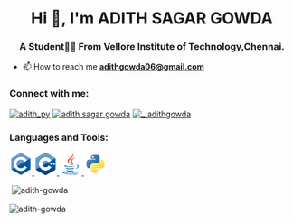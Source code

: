 <h1 align="center">Hi 👋, I'm ADITH SAGAR GOWDA</h1>
<h3 align="center">A Student👨‍💻 From Vellore Institute of Technology,Chennai.</h3>

- 📫 How to reach me **adithgowda06@gmail.com**

<h3 align="left">Connect with me:</h3>
<p align="left">
<a href="https://twitter.com/adith_py" target="blank"><img align="center" src="https://raw.githubusercontent.com/rahuldkjain/github-profile-readme-generator/master/src/images/icons/Social/twitter.svg" alt="adith_py" height="30" width="40" /></a>
<a href="https://linkedin.com/in/adith sagar gowda" target="blank"><img align="center" src="https://raw.githubusercontent.com/rahuldkjain/github-profile-readme-generator/master/src/images/icons/Social/linked-in-alt.svg" alt="adith sagar gowda" height="30" width="40" /></a>
<a href="https://instagram.com/_.adithgowda" target="blank"><img align="center" src="https://raw.githubusercontent.com/rahuldkjain/github-profile-readme-generator/master/src/images/icons/Social/instagram.svg" alt="_.adithgowda" height="30" width="40" /></a>
</p>

<h3 align="left">Languages and Tools:</h3>
<p align="left"> <a href="https://www.cprogramming.com/" target="_blank" rel="noreferrer"> <img src="https://raw.githubusercontent.com/devicons/devicon/master/icons/c/c-original.svg" alt="c" width="40" height="40"/> </a> <a href="https://www.w3schools.com/cpp/" target="_blank" rel="noreferrer"> <img src="https://raw.githubusercontent.com/devicons/devicon/master/icons/cplusplus/cplusplus-original.svg" alt="cplusplus" width="40" height="40"/> </a> <a href="https://www.java.com" target="_blank" rel="noreferrer"> <img src="https://raw.githubusercontent.com/devicons/devicon/master/icons/java/java-original.svg" alt="java" width="40" height="40"/> </a> <a href="https://www.python.org" target="_blank" rel="noreferrer"> <img src="https://raw.githubusercontent.com/devicons/devicon/master/icons/python/python-original.svg" alt="python" width="40" height="40"/> </a> </p>

<p>&nbsp;<img align="center" src="https://github-readme-stats.vercel.app/api?username=adith-gowda&show_icons=true&locale=en" alt="adith-gowda" /></p>

<p><img align="center" src="https://github-readme-streak-stats.herokuapp.com/?user=adith-gowda&" alt="adith-gowda" /></p>
